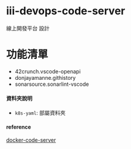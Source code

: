 # iii-devops-code-server

線上開發平台 設計

# 功能清單
* 42crunch.vscode-openapi
* donjayamanne.githistory
* sonarsource.sonarlint-vscode

#### 資料夾說明
* `k8s-yaml`: 部屬資料夾



#### reference
[docker-code-server](https://docs.linuxserver.io/images/docker-code-server)
